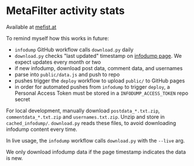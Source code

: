 # MetaFilter activity stats

Available at [mefist.at](https://mefist.at/)

To remind myself how this works in future:

- `infodump` GitHub workflow calls `download.py` daily
- `download.py` checks "last updated" timestamp on [infodump page](https://stuff.metafilter.com/infodump/). We expect updates every month or two
- if new infodump, download post data, comment data, and usernames
- parse into `public/data.js` and push to repo
- pushes trigger the `deploy` workflow to upload `public/` to GitHub pages
- in order for automated pushes from `infodump` to trigger `deploy`, a Personal Access Token must be stored in a `INFODUMP_ACCESS_TOKEN` repo secret

For local development, manually download `postdata_*.txt.zip`, `commentdata_*.txt.zip` and `usernames.txt.zip`. Unzip and store in `cached_infodump/`. `download.py` reads these files, to avoid downloading infodump content every time.

In live usage, the `infodump` workflow calls `download.py` with the `--live` arg.

We only download infodump data if the page timestamp indicates the data is new.
